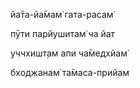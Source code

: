 йа̄та-йа̄мам̇ гата-расам̇

пӯти парйушитам̇ ча йат

уччхишт̣ам апи ча̄медхйам̇

бходжанам̇ та̄маса-прийам